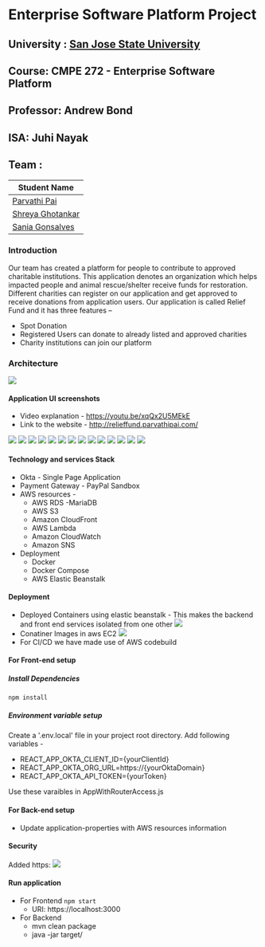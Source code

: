 # Enterprise Software Platform Project

## University : [San Jose State University](http://www.sjsu.edu/)
## Course: CMPE 272 - Enterprise Software Platform
## Professor: Andrew Bond
## ISA: Juhi Nayak
## Team :
Student Name      | 
-------------     |
[Parvathi Pai](https://www.linkedin.com/in/parvathipai/)      |
[Shreya Ghotankar](https://www.linkedin.com/in/shreya-ghotankar/)  |
[Sania Gonsalves](https://www.linkedin.com/in/sania-gonsalves-8b961962/)   |

### Introduction
Our team has created a platform for people to contribute to approved charitable institutions. This application denotes an organization which helps impacted people and animal rescue/shelter receive funds for restoration. Different charities can register on our application and get approved to receive donations from application users.
Our application is called Relief Fund and it has three features –
* Spot Donation
* Registered Users can donate to already listed and approved charities
* Charity institutions can join our platform

### Architecture
![](screenshots/architecture.png)

#### Application UI screenshots
* Video explanation - https://youtu.be/xqQx2U5MEkE
* Link to the website - http://relieffund.parvathipai.com/
  
![](screenshots/home.png)
![](screenshots/spotDonate.png)
![](screenshots/login.png)
![](screenshots/regular.png)
![](screenshots/registerSpot.png)
![](screenshots/admin.png)
![](screenshots/S3.JPG)
![](screenshots/S3_Charity_1.JPG)
![](screenshots/S3_charity_2.JPG)
![](screenshots/sns1.JPG)
![](screenshots/sns2.JPG)
![](screenshots/cloudfront.JPG)
![](screenshots/cloudfront1.JPG)
![](screenshots/Mariadb.png)
#### Technology and services Stack
* Okta - Single Page Application
* Payment Gateway - PayPal Sandbox
* AWS resources -
    * AWS RDS -MariaDB
    * AWS S3
    * Amazon CloudFront
    * AWS Lambda
    * Amazon CloudWatch
    * Amazon SNS
* Deployment
    * Docker
    * Docker Compose
    * AWS Elastic Beanstalk

#### Deployment
* Deployed Containers using elastic beanstalk - This makes the backend and front end services  isolated from one other
  ![](screenshots/containers.png)
* Conatiner Images in aws EC2
 ![](screenshots/containerimages.png)
* For CI/CD we have made use of AWS codebuild
#### For Front-end setup
##### Install Dependencies
`npm install`

##### Environment variable setup
Create a '.env.local' file in your project root directory.
Add following variables -
* REACT_APP_OKTA_CLIENT_ID={yourClientId}
* REACT_APP_OKTA_ORG_URL=https://{yourOktaDomain}
* REACT_APP_OKTA_API_TOKEN={yourToken}

Use these varaibles in AppWithRouterAccess.js

#### For Back-end setup
* Update application-properties with AWS resources information

#### Security
Added https:
![](screenshots/security.png)
#### Run application
* For Frontend
    `npm start`
    * URI: https://localhost:3000
* For Backend
    * mvn clean package
    * java -jar target/<jar filename> 



